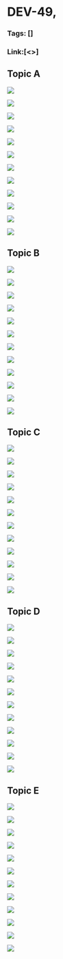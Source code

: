 # DEV-49,
### Tags: []
### Link:[<>]

## Topic A
![](../images/DEV-49/DEV-49-A1.png)

![](../images/DEV-49/DEV-49-A2.png)

![](../images/DEV-49/DEV-49-A3.png)

![](../images/DEV-49/DEV-49-A4.png)

![](../images/DEV-49/DEV-49-A5.png)

![](../images/DEV-49/DEV-49-A6.png)

![](../images/DEV-49/DEV-49-A7.png)

![](../images/DEV-49/DEV-49-A8.png)

![](../images/DEV-49/DEV-49-A9.png)

![](../images/DEV-49/DEV-49-A10.png)

![](../images/DEV-49/DEV-49-A11.png)

![](../images/DEV-49/DEV-49-A12.png)

## Topic B
![](../images/DEV-49/DEV-49-B1.png)

![](../images/DEV-49/DEV-49-B2.png)

![](../images/DEV-49/DEV-49-B3.png)

![](../images/DEV-49/DEV-49-B4.png)

![](../images/DEV-49/DEV-49-B5.png)

![](../images/DEV-49/DEV-49-B6.png)

![](../images/DEV-49/DEV-49-B7.png)

![](../images/DEV-49/DEV-49-B8.png)

![](../images/DEV-49/DEV-49-B9.png)

![](../images/DEV-49/DEV-49-B10.png)

![](../images/DEV-49/DEV-49-B11.png)

![](../images/DEV-49/DEV-49-B12.png)

## Topic C
![](../images/DEV-49/DEV-49-C1.png)

![](../images/DEV-49/DEV-49-C2.png)

![](../images/DEV-49/DEV-49-C3.png)

![](../images/DEV-49/DEV-49-C4.png)

![](../images/DEV-49/DEV-49-C5.png)

![](../images/DEV-49/DEV-49-C6.png)

![](../images/DEV-49/DEV-49-C7.png)

![](../images/DEV-49/DEV-49-C8.png)

![](../images/DEV-49/DEV-49-C9.png)

![](../images/DEV-49/DEV-49-C10.png)

![](../images/DEV-49/DEV-49-C11.png)

![](../images/DEV-49/DEV-49-C12.png)

## Topic D
![](../images/DEV-49/DEV-49-D1.png)

![](../images/DEV-49/DEV-49-D2.png)

![](../images/DEV-49/DEV-49-D3.png)

![](../images/DEV-49/DEV-49-D4.png)

![](../images/DEV-49/DEV-49-D5.png)

![](../images/DEV-49/DEV-49-D6.png)

![](../images/DEV-49/DEV-49-D7.png)

![](../images/DEV-49/DEV-49-D8.png)

![](../images/DEV-49/DEV-49-D9.png)

![](../images/DEV-49/DEV-49-D10.png)

![](../images/DEV-49/DEV-49-D11.png)

![](../images/DEV-49/DEV-49-D12.png)

## Topic E
![](../images/DEV-49/DEV-49-E1.png)

![](../images/DEV-49/DEV-49-E2.png)

![](../images/DEV-49/DEV-49-E3.png)

![](../images/DEV-49/DEV-49-E4.png)

![](../images/DEV-49/DEV-49-E5.png)

![](../images/DEV-49/DEV-49-E6.png)

![](../images/DEV-49/DEV-49-E7.png)

![](../images/DEV-49/DEV-49-E8.png)

![](../images/DEV-49/DEV-49-E9.png)

![](../images/DEV-49/DEV-49-E10.png)

![](../images/DEV-49/DEV-49-E11.png)

![](../images/DEV-49/DEV-49-E12.png)

